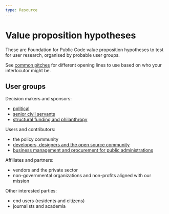 ```yaml
---
type: Resource
---
```


# Value proposition hypotheses

These are Foundation for Public Code value proposition hypotheses to test for user research, organised by probable user groups.

See [common pitches](../../communication/pitching.md) for different opening lines to use based on who your interlocutor might be.

## User groups

Decision makers and sponsors:

* [political](political.md)
* [senior civil servants](senior-civil-servants.md)
* [structural funding and philanthropy](structural-funding-philanthropy.md)

Users and contributors:

* the policy community
* [developers, designers and the open source community](developers-and-designers.md)
* [business management and procurement for public administrations](management-and-procurement.md)

Affiliates and partners:

* vendors and the private sector
* non-governmental organizations and non-profits aligned with our mission

Other interested parties:

* end users (residents and citizens)
* journalists and academia


